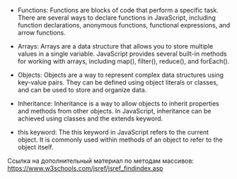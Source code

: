 - Functions: Functions are blocks of code that perform a specific task. There are several ways to declare functions in JavaScript, including function declarations, anonymous functions, functional expressions, and arrow functions.

- Arrays: Arrays are a data structure that allows you to store multiple values in a single variable. JavaScript provides several built-in methods for working with arrays, including map(), filter(), reduce(), and forEach().

- Objects: Objects are a way to represent complex data structures using key-value pairs. They can be defined using object literals or classes, and can be used to store and organize data.

- Inheritance: Inheritance is a way to allow objects to inherit properties and methods from other objects. In JavaScript, inheritance can be achieved using classes and the extends keyword.

- this keyword: The this keyword in JavaScript refers to the current object. It is commonly used within methods of an object to refer to the object itself.

Ссылка на дополнительный материал по методам массивов:
https://www.w3schools.com/jsref/jsref_findindex.asp
